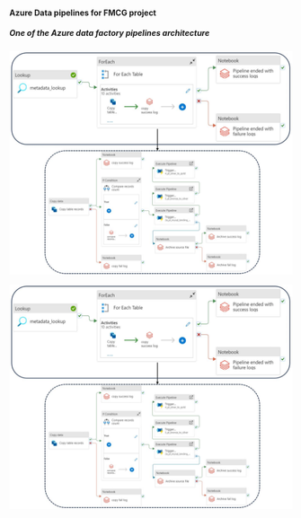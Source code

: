 #### Azure Data pipelines for FMCG project
##### One of the Azure data factory pipelines architecture
![mysql ingestion pipeline](adf_pipeline_mysql_ingestion.jpg)

![Screenshot](adf_pipeline_mysql_ingestion.jpg)
